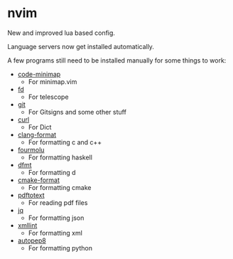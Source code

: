 # nvim

New and improved lua based config.

Language servers now get installed automatically.

A few programs still need to be installed manually for some things to work:

* [code-minimap](https://github.com/wfxr/code-minimap)
    * For minimap.vim
* [fd](https://github.com/sharkdp/fd)
    * For telescope
* [git](https://git-scm.com/)
    * For Gitsigns and some other stuff
* [curl](https://curl.se/)
    * For Dict
* [clang-format](https://clang.llvm.org/docs/ClangFormat.html)
    * For formatting c and c++
* [fourmolu](https://github.com/fourmolu/fourmolu)
    * For formatting haskell
* [dfmt](https://github.com/dlang-community/dfmt)
    * For formatting d
* [cmake-format](https://github.com/cheshirekow/cmake_format)
    * For formatting cmake
* [pdftotext](https://www.xpdfreader.com/pdftotext-man.html)
    * For reading pdf files
* [jq](https://stedolan.github.io/jq/)
    * For formatting json
* [xmllint](https://xmllint.com/)
    * For formatting xml
* [autopep8](https://pypi.org/project/autopep8/)
    * For formatting python
